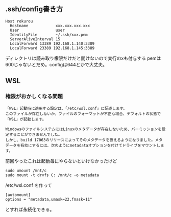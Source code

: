## .ssh/config書き方
```
Host rokurou
  Hostname            xxx.xxx.xxx.xxx
  User                user
  IdentityFile        ~/.ssh/xxx.pem
  ServerAliveInterval 15
  LocalForward 13389 192.168.1.140:3389
  LocalForward 23389 192.168.1.145:3389
```

ディレクトリは読み取り権限だけだと開けないので実行のxも付与する
pemは600じゃないとだめ。configは644とかで大丈夫。

## WSL

### 権限がおかしくなる問題

```
「WSL」起動時に適用する設定は、「/etc/wsl.conf」に記述します。
このファイルが存在しないか、ファイルのフォーマットが不正な場合、デフォルトの状態で「WSL」が起動します。
```

```
WindowsのファイルシステムにはLinuxのメタデータが存在しないため、パーミッションを設定することができませんでした。
しかし、build 17063のリリースによってそのメタデータを扱えるようになりました。メタデータを有効にするには、次のようにmetadataオプションを付けてドライブをマウントします。
```

前回やったこれは起動毎にやらないといけなかったけど
```
sudo umount /mnt/c
sudo mount -t drvfs C: /mnt/c -o metadata
```

/etc/wsl.conf を作って
```
[automount]
options = "metadata,umask=22,fmask=11"
```
とすれば永続化できる。